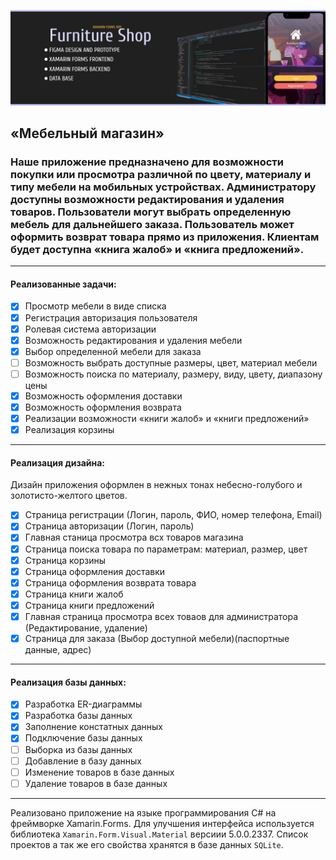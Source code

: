 ![logo](https://github.com/kveeq/Ploom/blob/master/logopepepe.jfif)
## **«Мебельный магазин»**
### Наше приложение предназначено для возможности покупки или просмотра различной по цвету, материалу и типу мебели на мобильных устройствах. Администратору доступны возможности редактирования и удаления товаров. Пользователи могут выбрать определенную мебель для дальнейшего заказа. Пользователь может оформить возврат товара прямо из приложения. Клиентам будет доступна «книга жалоб» и «книга предложений».
---
#### Реализованные задачи: 
- [X] Просмотр мебели в виде списка
- [X] Регистрация авторизация пользователя
- [X] Ролевая система авторизации
- [X] Возможность редактирования и удаления мебели
- [X] Выбор определенной мебели для заказа 
- [ ] Возможность выбрать доступные размеры, цвет, материал мебели
- [ ]	Возможность поиска по материалу, размеру, виду, цвету, диапазону цены
- [X]	Возможность оформления доставки
- [X]	Возможность оформления возврата
- [X]	Реализации возможности «книги жалоб» и «книги предложений»
- [X]	Реализация корзины
---
#### Реализация дизайна:
Дизайн приложения оформлен в нежных тонах небесно-голубого и золотисто-желтого цветов.
- [X] Страница регистрации (Логин, пароль, ФИО, номер телефона, Email)
- [X] Страница авторизации (Логин, пароль)
- [X] Главная станица просмотра всх товаров магазина
- [X] Страница поиска товара по параметрам: материал, размер, цвет
- [X] Страница корзины
- [X] Страница оформления доставки
- [X] Страница оформления возврата товара
- [X] Страница книги жалоб
- [X] Страница книги предложений
- [X] Главная страница просмотра всех товаов для администратора (Редактирование, удаление)
- [X] Страница для заказа (Выбор доступной мебели)(паспортные данные, адрес)
---
#### Реализация базы данных:
- [X] Разработка ER-диаграммы
- [X] Разработка базы данных
- [X] Заполнение констатных данных 
- [X] Подключение базы данных
- [ ] Выборка из базы данных
- [ ] Добавление в базу данных
- [ ] Изменение товаров в базе данных
- [ ] Удаление товаров в базе данных
---
Реализовано приложение на языке программирования C# на фреймворке Xamarin.Forms. Для улучшения интерфейса используется библиотека ```Xamarin.Form.Visual.Material``` версиии 5.0.0.2337. Список проектов а так же его свойства хранятся в базе данных ```SQLite```.
